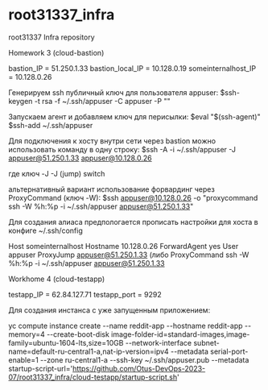 # root31337_infra
root31337 Infra repository

Homework 3 (cloud-bastion)

bastion_IP = 51.250.1.33
bastion_local_IP = 10.128.0.19
someinternalhost_IP = 10.128.0.26

Генерируем ssh публичный ключ для пользователя appuser:
$ssh-keygen -t rsa -f ~/.ssh/appuser -C appuser -P ""

Запускаем агент и добавляем ключ для перисылки:
$eval "$(ssh-agent)"
$ssh-add ~/.ssh/appuser

Для подключения к хосту внутри сети через bastion можно использовать команду в одну строку:
$ssh -A -i ~/.ssh/appuser -J  appuser@51.250.1.33 appuser@10.128.0.26

где ключ -J -J (jump) switch

альтернативный вариант использование форвардинг через ProxyCommand (ключ -W):
$ssh appuser@10.128.0.26 -o "proxycommand ssh -W %h:%p -i ~/.ssh/appuser appuser@51.250.1.33"

Для создания алиаса предпологается прописать настройки для хоста в конфиге ~/.ssh/config

Host someinternalhost
  Hostname 10.128.0.26
  ForwardAgent yes
  User appuser
  ProxyJump appuser@51.250.1.33 (либо ProxyCommand ssh -W %h:%p -i ~/.ssh/appuser appuser@51.250.1.33

Workhome 4 (cloud-testapp)

testapp_IP = 62.84.127.71
testapp_port = 9292

Для создания инстанса с уже запущенным приложением:

yc compute instance create
   --name reddit-app
   --hostname reddit-app
   --memory=4
   --create-boot-disk image-folder-id=standard-images,image-family=ubuntu-1604-lts,size=10GB
   --network-interface subnet-name=default-ru-central1-a,nat-ip-version=ipv4
   --metadata serial-port-enable=1
   --zone ru-central1-a
   --ssh-key ~/.ssh/appuser.pub
   --metadata startup-script-url='https://github.com/Otus-DevOps-2023-07/root31337_infra/cloud-testapp/startup-script.sh'
